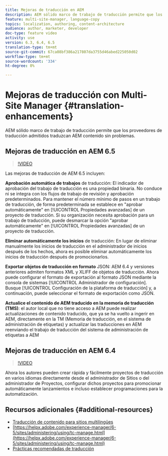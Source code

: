 ```yaml
---
title: Mejoras de traducción en AEM
description: AEM sólido marco de trabajo de traducción permite que los proveedores de traducción admitidos traduzcan AEM contenido sin problemas. Obtenga información sobre las últimas mejoras.
feature: multi-site-manager, language-copy
topics: localization, authoring, content-architecture
audience: author, marketer, developer
doc-type: feature video
activity: use
version: 6.3, 6.4, 6.5
translation-type: tm+mt
source-git-commit: 67ca08bf386a217807da3755d46abed225050d02
workflow-type: tm+mt
source-wordcount: '334'
ht-degree: 0%

---
```



# Mejoras de traducción con Multi-Site Manager {#translation-enhancements}

AEM sólido marco de trabajo de traducción permite que los proveedores de traducción admitidos traduzcan AEM contenido sin problemas.

## Mejoras de traducción en AEM 6.5

>[!VIDEO](https://video.tv.adobe.com/v/27405?quality=9&learn=on)

Las mejoras de traducción de AEM 6.5 incluyen:

**Aprobación automática de trabajos** de traducción: El indicador de aprobación del trabajo de traducción es una propiedad binaria. No conduce ni se integra con los flujos de trabajo de revisión y aprobación predeterminados. Para mantener el número mínimo de pasos en un trabajo de traducción, de forma predeterminada se establece en &quot;aprobar automáticamente&quot; en [!UICONTROL Propiedades avanzadas] de un proyecto de traducción. Si su organización necesita aprobación para un trabajo de traducción, puede desmarcar la opción &quot;aprobar automáticamente&quot; en [!UICONTROL Propiedades avanzadas] de un proyecto de traducción.

**Eliminar automáticamente los inicios** de traducción: En lugar de eliminar manualmente los inicios de traducción en el administrador de inicios después de los hechos, ahora es posible eliminar automáticamente los inicios de traducción después de promocionarlos.

**Exportar objetos de traducción en formato** JSON: AEM 6.4 y versiones anteriores admiten formatos XML y XLIFF de objetos de traducción. Ahora puede configurar el formato de exportación al formato JSON mediante la consola de sistemas [!UICONTROL Administrador de configuración]. Busque [!UICONTROL Configuración de la plataforma de traducción] y, a continuación, puede seleccionar el formato de exportación como JSON.

**Actualice el contenido de AEM traducido en la memoria de traducción (TMS)**: el autor local que no tiene acceso a AEM puede realizar actualizaciones de contenido traducido, que ya se ha vuelto a ingerir en AEM, directamente en la TM (Memoria de traducción, en el sistema de administración de etiquetas) y actualizar las traducciones en AEM reenviando el trabajo de traducción del sistema de administración de etiquetas a AEM

## Mejoras de traducción en AEM 6.4

>[!VIDEO](https://video.tv.adobe.com/v/21309?quality=9&learn=on)

Ahora los autores pueden crear rápida y fácilmente proyectos de traducción en varios idiomas directamente desde el administrador de Sitios o del administrador de Proyectos, configurar dichos proyectos para promocionar automáticamente lanzamientos e incluso establecer programaciones para la automatización.

## Recursos adicionales {#additional-resources}

* [Traducción de contenido para sitios multilingües](https://helpx.adobe.com/experience-manager/6-5/sites/administering/using/translation.html)
* [https://helpx.adobe.com/experience-manager/6-5/sites/administering/using/tc-manage.html](https://helpx.adobe.com/experience-manager/6-5/sites/administering/using/tc-manage.html)
* [Prácticas recomendadas de traducción](https://helpx.adobe.com/experience-manager/6-5/sites/administering/using/tc-bp.html)